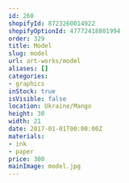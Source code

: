 ```yaml
---
id: 260
shopifyId: 8723260014922
shopifyOptionId: 47772418801994
order: 329
title: Model
slug: model
url: art-works/model
aliases: []
categories:
- graphics
inStock: true
isVisible: false
location: Ukraine/Mango
height: 30
width: 21
date: 2017-01-01T00:00:00Z
materials:
- ink
- paper
price: 300
mainImage: model.jpg
---
```

